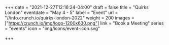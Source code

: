 +++
date = "2021-12-27T12:16:24-04:00"
draft = false
title = "Quirks London"
eventdate = "May 4 - 5"
label = "Event"
url = "//info.crunch.io/quirks-london-2022"
weight = 200
images = ["https://crunch.io/img/logo-1200x630.png"]
link = "Book a Meeting"
series = "events"
icon = "img/icons/event-icon.svg"

+++
